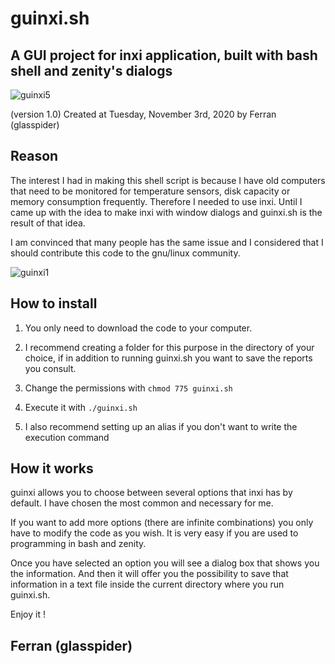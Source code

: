 # guinxi.sh
## A GUI project for inxi application, built with bash shell and zenity's dialogs

![guinxi5](https://user-images.githubusercontent.com/73910143/98102858-6e552900-1e94-11eb-8b4e-8b643d3d7b8f.png)

(version 1.0)
Created at Tuesday, November 3rd, 2020 by Ferran (glasspider)

## Reason

The interest I had in making this shell script is because I have old computers that need to be monitored for temperature sensors, disk capacity or memory consumption frequently. Therefore I needed to use inxi. Until I came up with the idea to make inxi with window dialogs and guinxi.sh is the result of that idea. 

I am convinced that many people has the same issue and I considered that I should contribute this code to the gnu/linux community.

![guinxi1](https://user-images.githubusercontent.com/73910143/98147303-a4ae9a80-1ecc-11eb-8f83-ff701161c4ce.png)

## How to install 

1) You only need to download the code to your computer. 

2) I recommend creating a folder for this purpose in the directory of your choice, if in addition to running guinxi.sh you want to save the reports you consult. 

3) Change the permissions with `chmod 775 guinxi.sh`

4) Execute it with `./guinxi.sh`

5) I also recommend setting up an alias if you don't want to write the execution command 

## How it works 

guinxi allows you to choose between several options that inxi has by default. I have chosen the most common and necessary for me. 

If you want to add more options (there are infinite combinations) you only have to modify the code as you wish. It is very easy if you are used to programming in bash and zenity.

Once you have selected an option you will see a dialog box that shows you the information. And then it will offer you the possibility to save that information in a text file inside the current directory where you run guinxi.sh.  

Enjoy it ! 

## Ferran (glasspider) 
